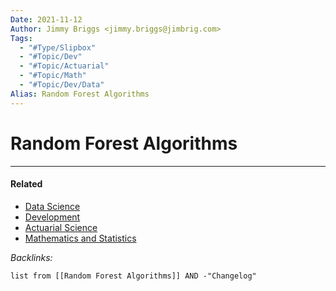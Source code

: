 ```yaml
---
Date: 2021-11-12
Author: Jimmy Briggs <jimmy.briggs@jimbrig.com>
Tags:
  - "#Type/Slipbox"
  - "#Topic/Dev"
  - "#Topic/Actuarial"
  - "#Topic/Math"
  - "#Topic/Dev/Data"
Alias: Random Forest Algorithms
---
```


# Random Forest Algorithms

---

#### Related

* [Data Science](../MOCs/Data%20Science.md)
* [Development](../MOCs/Development.md)
* [Actuarial Science](../MOCs/Actuarial%20Science.md)
* [Mathematics and Statistics](../MOCs/Mathematics%20and%20Statistics.md)

*Backlinks:*

````dataview
list from [[Random Forest Algorithms]] AND -"Changelog"
````

